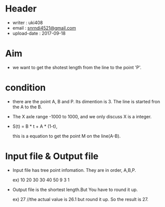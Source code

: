 # Header
- writer : uki408
- email : snrndi4521@gmail.com
- upload-date : 2017-09-18

# Aim 
- we want to get the shotest length from the line to the point 'P'.

# condition
- there are the point A, B and P. Its dimention is 3. The line is started fron the A to the B. 

- The X axle range -1000 to 1000, and we only discuss X is a integer.

- S(t) = B * t + A * (1-t),

  this is a equation to get the point M on the line(A-B).

# Input file & Output file
- Input file has tree point infomation. They are in order, A,B,P.

  ex) 10 20 30
	  30 40 50
	  9  3  1
- Output file is the shortest length.But You have to round it up.

  ex) 27
	//the actual value is 26.1 but round it up. So the result is 27.
